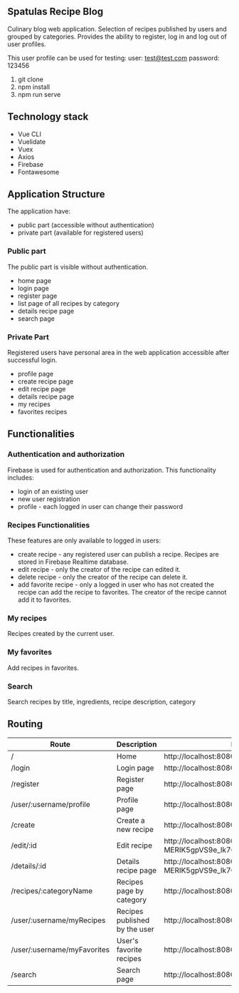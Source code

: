 ## Spatulas Recipe Blog
Culinary blog web application. Selection of recipes published by users and grouped by categories.
Provides the ability to register, log in and log out of user profiles.

Тhis user profile can be used for testing:
user: test@test.com
password: 123456

1. git clone
2. npm install
3. npm run serve

## Technology stack
- Vue CLI
- Vuelidate
- Vuex
- Axios
- Firebase
- Fontawesome


## Application Structure
The application have:
- public part (accessible without authentication)
- private part (available for registered users)

### Public part
The public part is visible without authentication.
- home page
- login page
- register page
- list page of all recipes by category
- details recipe page
- search page

### Private Part
Registered users have personal area in the web application accessible after successful login.
- profile page
- create recipe page
- edit recipe page
- details recipe page
- my recipes
- favorites recipes

## Functionalities
### Authentication and authorization
Firebase is used for authentication and authorization. This functionality includes:
- login of an existing user
- new user registration
- profile - each logged in user can change their password

### Recipes Functionalities
These features are only available to logged in users:
- create recipe - any registered user can publish a recipe. Recipes are stored in Firebase Realtime database.
- edit recipe - only the creator of the recipe can edited it.
- delete recipe - only the creator of the recipe can delete it.
- аdd favorite recipe - only a logged in user who has not created the recipe can add the recipe to favorites.
The creator of the recipe cannot add it to favorites.

### My recipes
Recipes created by the current user.

### My favorites
Add recipes in favorites.

### Search 
Search recipes by title, ingredients, recipe description, category

## Routing
| Route	| Description | Page |
|-------|-------------|------|
|/      |Home         |http://localhost:8080/|
|/login|Login page|http://localhost:8080/login|
|/register|Register page|http://localhost:8080/register|
|/user/:username/profile|Profile page|http://localhost:8080/user/:user1/profile|
|/create|Create a new recipe|http://localhost:8080/create|
|/edit/:id|Edit recipe|http://localhost:8080/edit/-MERIK5gpVS9e_lk7CvH|
|/details/:id|Details recipe page|http://localhost:8080/details/-MERIK5gpVS9e_lk7CvH|
|/recipes/:categoryName|Recipes page by category|http://localhost:8080/recipes/Салати|
|/user/:username/myRecipes|Recipes published by the user|http://localhost:8080/user/:user1/myRecipes|
|/user/:username/myFavorites|User's favorite recipes|http://localhost:8080/user/:user1/favorites|
|/search|Search page|http://localhost:8080/search|


